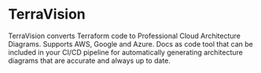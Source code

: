 # TerraVision
TerraVision converts Terraform code to Professional Cloud Architecture Diagrams. Supports AWS, Google and Azure. Docs as code tool that can be included in your CI/CD pipeline for automatically generating architecture diagrams that are accurate and always up to date. 

